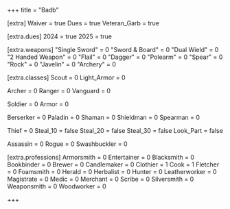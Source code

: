 +++
title = "Badb"

[extra]
Waiver =            true
Dues =              true
Veteran_Garb =      true

[extra.dues]
2024 = true
2025 = true

[extra.weapons]
"Single Sword" =    0
"Sword & Board" =   0
"Dual Wield" =      0
"2 Handed Weapon" = 0
"Flail" =           0
"Dagger" =          0
"Polearm" =         0
"Spear" =           0
"Rock" =            0
"Javelin" =         0
"Archery" =         0

[extra.classes]
Scout =             0
    Light_Armor =   0

Archer =            0
Ranger =            0
Vanguard =          0

Soldier =           0
    Armor =         0

Berserker =         0
Paladin =           0
Shaman =            0
Shieldman =         0
Spearman =          0

Thief =             0
    Steal_10 =      false
    Steal_20 =      false
    Steal_30 =      false
    Look_Part =     false

Assassin =          0
Rogue =             0
Swashbuckler =      0

[extra.professions]
Armorsmith =        0
Entertainer =       0
Blacksmith =        0
Bookbinder =        0
Brewer =            0
Candlemaker =       0
Clothier =          1
Cook =              1
Fletcher =          0
Foamsmith =         0
Herald =            0
Herbalist =         0
Hunter =            0
Leatherworker =     0
Magistrate =        0
Medic =             0
Merchant =          0
Scribe =            0
Silversmith =       0
Weaponsmith =       0
Woodworker =        0

+++